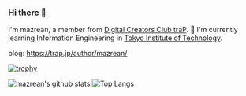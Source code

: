 ### Hi there 👋 

I'm mazrean, a member from [Digital Creators Club traP](https://trap.jp).
🌱 I'm currently learning Information Engineering in [Tokyo Institute of Technology](https://educ.titech.ac.jp/cs/eng/).

blog: https://trap.jp/author/mazrean/

[![trophy](https://github-profile-trophy.vercel.app/?username=mazrean&theme=onedark)](https://github.com/ryo-ma/github-profile-trophy)

![mazrean's github stats](https://github-readme-stats.vercel.app/api?username=mazrean&show_icons=true&count_private=true&line_height=40&theme=dracula)
![Top Langs](https://github-readme-stats.vercel.app/api/top-langs/?username=mazrean&layout=compact&theme=merko&exclude_repo=slides)

<!--
**mazrean/mazrean** is a ✨ _special_ ✨ repository because its `README.md` (this file) appears on your GitHub profile.

Here are some ideas to get you started:

- 🔭 I’m currently working on ...
- 🌱 I’m currently learning ...
- 👯 I’m looking to collaborate on ...
- 🤔 I’m looking for help with ...
- 💬 Ask me about ...
- 📫 How to reach me: ...
- 😄 Pronouns: ...
- ⚡ Fun fact: ...
-->
